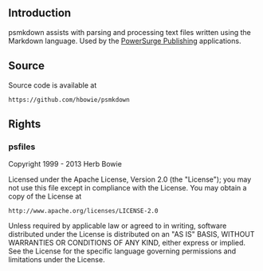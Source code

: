 Introduction
------------

psmkdown assists with parsing and processing text files written using the Markdown language.  Used by the [PowerSurge Publishing](http://www.powersurgepub.com) applications. 

Source
------

Source code is available at

	https://github.com/hbowie/psmkdown

Rights
------  

### psfiles 

Copyright 1999 - 2013 Herb Bowie

Licensed under the Apache License, Version 2.0 (the "License");
you may not use this file except in compliance with the License.
You may obtain a copy of the License at

	http://www.apache.org/licenses/LICENSE-2.0

Unless required by applicable law or agreed to in writing, software
distributed under the License is distributed on an "AS IS" BASIS,
WITHOUT WARRANTIES OR CONDITIONS OF ANY KIND, either express or implied.
See the License for the specific language governing permissions and
limitations under the License.


